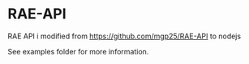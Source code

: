 # RAE-API
RAE API i modified from https://github.com/mgp25/RAE-API to nodejs

See examples folder for more information.